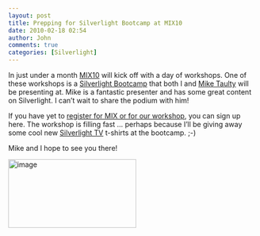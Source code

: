 ```yaml
---
layout: post
title: Prepping for Silverlight Bootcamp at MIX10
date: 2010-02-18 02:54
author: John
comments: true
categories: [Silverlight]
---
```

<p>In just under a month <a href="http://live.visitmix.com/">MIX10</a> will kick off with a day of workshops. One of these workshops is a <a href="http://live.visitmix.com/MIX10/Sessions/WKSP05">Silverlight Bootcamp</a> that both I and <a href="http://mtaulty.com/CommunityServer/blogs/mike_taultys_blog/default.aspx">Mike Taulty</a> will be presenting at. Mike is a fantastic presenter and has some great content on Silverlight. I can’t wait to share the podium with him!</p>  <p>If you have yet to <a href="http://live.visitmix.com/MIX10/Sessions/WKSP05">register for MIX or for our workshop</a>, you can sign up here. The workshop is filling fast … perhaps because I’ll be giving away some cool new <a href="http://channel9.msdn.com/shows/SilverlightTV/">Silverlight TV</a> t-shirts at the bootcamp. ;-)</p>  <p>Mike and I hope to see you there! </p>  <p><a href="http://live.visitmix.com/"><img style="border-bottom: 0px; border-left: 0px; display: inline; border-top: 0px; border-right: 0px" title="image" border="0" alt="image" src="http://images.johnpapa.net/wp-content/uploads/files/media/image/WindowsLiveWriter/PreppingforSilverlightBootcampatMIX10_14F92/image_3.png" width="258" height="138" /></a></p>

